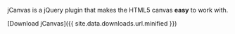 jCanvas is a jQuery plugin that makes the HTML5 canvas **easy** to work with.

[Download jCanvas]({{ site.data.downloads.url.minified }})
